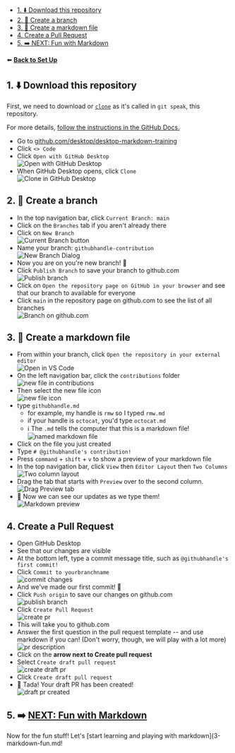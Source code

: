 
- [1. ⬇️ Download this repository](#1-️-download-this-repository)
- [2. 🌳 Create a branch](#2--create-a-branch)
- [3. 📝 Create a markdown file](#3--create-a-markdown-file)
- [4. Create a Pull Request](#4-create-a-pull-request)
- [5. :arrow_right: NEXT: Fun with Markdown](#5-arrow_right-next-fun-with-markdown)

 ⬅️ [**Back to Set Up**](1-set-up.md)

 ## 1. ⬇️ Download this repository

 First, we need to download or [`clone`](https://docs.github.com/en/repositories/creating-and-managing-repositories/cloning-a-repository) as it's called in `git speak`, this repository.

 For more details, [follow the instructions in the GitHub Docs.](https://docs.github.com/en/desktop/contributing-and-collaborating-using-github-desktop/adding-and-cloning-repositories/cloning-a-repository-from-github-to-github-desktop)

 - Go to [github.com/desktop/desktop-markdown-training](https://github.com/desktop/desktop-markdown-training)
 - Click `<> Code`
 - Click `Open with GitHub Desktop`
<br />![Open with GitHub Desktop](images/open-with-desktop.png)
- When GitHub Desktop opens, click `Clone`
<br />![Clone in GitHub Desktop](images/clone-button-url-mac.png)

## 2. 🌳 Create a branch

- In the top navigation bar, click `Current Branch: main`
- Click on the `Branches` tab if you aren't already there
- Click on `New Branch`
  <br />![Current Branch button](images/create-new-branch.png)
- Name your branch: `githubhandle-contribution`
<br />![New Branch Dialog](images/new-branch-dialog.png)
- Now you are on you're new branch! 🎉
- Click `Publish Branch` to save your branch to github.com
<br />![Publish branch](images/branch-created.png)
- Click on `Open the repository page on GitHub in your browser` and see that our branch to available for everyone
- Click `main` in the repository page on github.com to see the list of all branches
  <br />![Branch on github.com](images/branch-on-dotcom.png)

## 3. 📝 Create a markdown file

- From within your branch, click `Open the repository in your external editor`
<br />![Open in VS Code](images/open-in-vscode.png)
- On the left navigation bar, click the `contributions` folder
  <br />![new file in contributions](images/vscode-add-file.png)
- Then select the new file icon
  <br />![new file icon](images/vscode-new-file-icon.png)
- type `githubhandle.md`
  - for example, my handle is `rmw` so I typed `rmw.md`
  - if your handle is `octocat`, you'd type `octocat.md`
  - ℹ️ The `.md` tells the computer that this is a markdown file!
<br />![named markdown file](images/name-md-file.png)
- Click on the file you just created
- Type `# @githubhandle's contribution!`
- Press `command` + `shift` + `v` to show a preview of your markdown file
- In the top navigation bar, click `View` then `Editor Layout` then `Two Columns`
  <br />![Two column layout](images/two-column-layout.png)
- Drag the tab that starts with `Preview` over to the second column.
<br />![Drag Preview tab](images/drag-preview.png)
- 🎉 Now we can see our updates as we type them!
<br />![Markdown preview](images/md-preview.png)
  
## 4. Create a Pull Request

- Open GitHub Desktop
- See that our changes are visible  
- At the bottom left, type a commit message title, such as `@githubhandle's first commit!`
- Click `Commit to yourbranchname`
<br />![commit changes](images/commit-changes.png)
- And we've made our first commit! 🥳
- Click `Push origin` to save our changes on github.com
<br />![publish branch](images/push-origin.png)
- Click `Create Pull Request`
<br />![create pr](images/create-pr.png)
- This will take you to github.com
- Answer the first question in the pull request template -- and use markdown if you can! (Don't worry, though, we will play with a lot more)
<br />![pr description](images/pr-description1.png)
- Click on the **arrow next to Create pull request**
- Select `Create draft pull request`
  <br />![create draft pr](images/create-draft-pr.png)
- Click `Create draft pull request`
- 🎉 Tada! Your draft PR has been created!
<br />![draft pr created](images/draft-pr-created.png)

 ## 5. :arrow_right: [NEXT: Fun with Markdown](3-markdown-fun.md)

 Now for the fun stuff! Let's [start learning and playing with markdown](3-markdown-fun.md!

